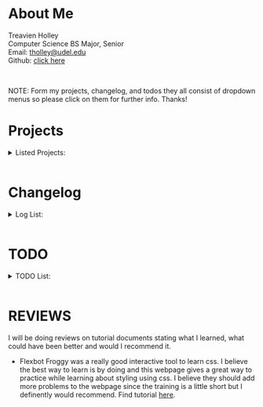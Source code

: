 # About Me
Treavien Holley<br/>
Computer Science BS Major, Senior<br/>
Email: tholley@udel.edu<br/>
Github: [click here](https://github.com/TreaHolley/treaholley.github.io)  

<br>

NOTE: Form my projects, changelog, and todos they all consist of dropdown menus so please click on them for further info. Thanks!

# Projects
<details>
    <summary>Listed Projects:</summary>
    <br>
        <details>
            <summary>Hello World</summary>
                <p>This was completed through the typescript download to confirm that it was downloaded and works correctly. From this I learned Typescript has the ability to create a javascript file to print a string of words to the console. Used the command below in typescript which converted the same command to javascript to print "Hello, World!"</p>
                <br/>
                <pre>                                                                                         
                    console.log('Hello, World!');                                                              
                </pre>
        </details>
        <details>
            <summary>Stylesity Webpage</summary>
            <p>I started to develop a website and built the main framework of it. I have a navbar that I could attach pages to. I fixed the carousel to work so now it can move on its own or when you click the button. I ran into sizing issues with the carosel and am working on a fix. The carousel uses bootstrap along with some javascript. I have a responsive nav that I am working on but the drop down css is not working so I may rework my code into something slightly new to get it to work. The dropdown is not working due to me not using the bootstrap verson so the language is clashing. I want to build this into a full fledged webpage so I haven't moved into other projects yet since there is still a lot for me to learn here. See live website here: https://treaholley.github.io/Clothing-Webpage/. Find the code to website: https://github.com/TreaHolley/Clothing-Webpage.</p>
        </details>
        <details>
            <summary>Planner App</summary>
            <p>I created a react app that will turn into a planner. This will be very interactive. Find the code here: https://github.com/TreaHolley/react-ToDoList</p>
        </details>
        <details>
            <summary>Shopping Cart</summary>
            <p>This was my first crack at using type script and I was able to learn alot about different components and how much work it is just to create a shopping cart for a website that I plan to create in the future. Find code here: https://github.com/TreaHolley/react-shopping-cart. Tutorial used is here: https://www.youtube.com/watch?v=sfmL6bGbiN8</p>
        </details>
</details>

<br>

# Changelog
<details>
    <summary>Log List:</summary>
    <br>
        <details>
            <summary>Week 1</summary>
            <ul>
                <li>Started to work on webpage</li>
                <li>Completed HTML,CSS tutorials</li>
                <li>Implemented a broken carousel</li>
                <li>Added nav bar to webpade</li>
                <li>Started learning bootstrap</li>
            </ul>            
        </details>
        <details>
            <summary>Week 2</summary>
            <ul>
                <li>Got my nav bar styled then broke it trying to make it better so now working on a new project to fix it</li>
                <li>implemented a responsive carousel that was broken last week and now it even moves on its own, but it still needs a resize maybe</li>
                <li>aligned mission statement just more css practice</li>
                <li>starting to add reviews</li>
            </ul>            
        </details>
        <details>
            <summary>Week 3</summary>
            <ul>
                <li>Figured out my dropdown bug</li>
                <li>Created a react app</li>
                <li>Implemented a task list in react</li>
                <li>Added checkboxes next to tasks</li>
            </ul>            
        </details>
        <details>
            <summary>Week 4</summary>
            <ul>
                <li>created new typescript app</li>
                <li>followed tutorial for app and gain better understanding</li>
                <li>learned new styles and types</li>
                <li>added more interactive buttons that work with api</li>
            </ul>            
        </details>
</details>

<br>

# TODO
<details>
    <summary>TODO List:</summary>
    <br>
        <details>
            <summary>Week 1</summary>
            <ul>
                <li>Update Webpage Design</li>
                <li>Complete use of Bootstrap</li>
                <li>Figure out scrolling menu in bootstrao</li>
                <li>Work on nav bar</li>
            </ul>            
        </details>
        <details>
            <summary>Week 2</summary>
            <ul>
                <li>Complete Javascript & Bootstrap Tutorials</li>
                <li>Fix carousel</li>
                <li>Finish nav bar</li>
                <li>Use more css on webpage</li>
                <li>Do reviews</li>
            </ul>            
        </details>
        <details>
            <summary>Week 3</summary>
            <ul>
                <li>Use react to turn webpage into a live link instead of file</li>
                <li>build web links pages with javascript</li>
                <li>add footer design to home webpage</li>
                <li>build miniproject if time permits me</li>
                <li>add links that I have used to learn to help others</li>
            </ul>            
        </details>
        <details>
            <summary>Week 4</summary>
            <ul>
                <li>Task to be draggable boxcards</li>
                <li>Able to chance status of a task</li>
                <li>Style React App</li>
                <li>Fix dropdowns to be in bootstrap</li>
            </ul>            
        </details>
</details>
<br>

# REVIEWS

I will be doing reviews on tutorial documents stating what I learned, what could have been better and would I recommend it.

* Flexbot Froggy was a really good interactive tool to learn css. I believe the best way to learn is by doing and this webpage gives a great way to practice while learning about styling using css. I believe they should add more problems to the webpage since the training is a little short but I definently would recommend. Find tutorial [here](https://flexboxfroggy.com/).

